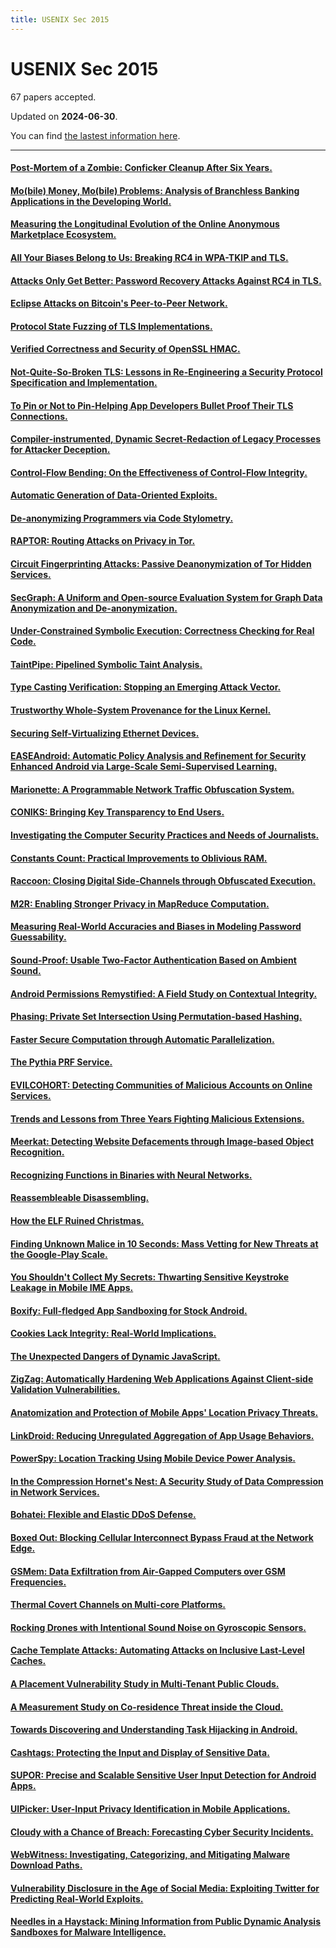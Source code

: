 ```yaml
---
title: USENIX Sec 2015
---
```


# USENIX Sec 2015

67 papers accepted.

Updated on **2024-06-30**.



You can find [the lastest information here](https://dblp.org/db/conf/uss/uss2015.html).

---

#### [Post-Mortem of a Zombie: Conficker Cleanup After Six Years.](https://www.usenix.org/conference/usenixsecurity15/technical-sessions/presentation/asghari)

#### [Mo(bile) Money, Mo(bile) Problems: Analysis of Branchless Banking Applications in the Developing World.](https://www.usenix.org/conference/usenixsecurity15/technical-sessions/presentation/reaves)

#### [Measuring the Longitudinal Evolution of the Online Anonymous Marketplace Ecosystem.](https://www.usenix.org/conference/usenixsecurity15/technical-sessions/presentation/soska)

#### [All Your Biases Belong to Us: Breaking RC4 in WPA-TKIP and TLS.](https://www.usenix.org/conference/usenixsecurity15/technical-sessions/presentation/vanhoef)

#### [Attacks Only Get Better: Password Recovery Attacks Against RC4 in TLS.](https://www.usenix.org/conference/usenixsecurity15/technical-sessions/presentation/garman)

#### [Eclipse Attacks on Bitcoin's Peer-to-Peer Network.](https://www.usenix.org/conference/usenixsecurity15/technical-sessions/presentation/heilman)

#### [Protocol State Fuzzing of TLS Implementations.](https://www.usenix.org/conference/usenixsecurity15/technical-sessions/presentation/de-ruiter)

#### [Verified Correctness and Security of OpenSSL HMAC.](https://www.usenix.org/conference/usenixsecurity15/technical-sessions/presentation/beringer)

#### [Not-Quite-So-Broken TLS: Lessons in Re-Engineering a Security Protocol Specification and Implementation.](https://www.usenix.org/conference/usenixsecurity15/technical-sessions/presentation/kaloper-mersinjak)

#### [To Pin or Not to Pin-Helping App Developers Bullet Proof Their TLS Connections.](https://www.usenix.org/conference/usenixsecurity15/technical-sessions/presentation/oltrogge)

#### [Compiler-instrumented, Dynamic Secret-Redaction of Legacy Processes for Attacker Deception.](https://www.usenix.org/conference/usenixsecurity15/technical-sessions/presentation/araujo)

#### [Control-Flow Bending: On the Effectiveness of Control-Flow Integrity.](https://www.usenix.org/conference/usenixsecurity15/technical-sessions/presentation/carlini)

#### [Automatic Generation of Data-Oriented Exploits.](https://www.usenix.org/conference/usenixsecurity15/technical-sessions/presentation/hu)

#### [De-anonymizing Programmers via Code Stylometry.](https://www.usenix.org/conference/usenixsecurity15/technical-sessions/presentation/caliskan-islam)

#### [RAPTOR: Routing Attacks on Privacy in Tor.](https://www.usenix.org/conference/usenixsecurity15/technical-sessions/presentation/sun)

#### [Circuit Fingerprinting Attacks: Passive Deanonymization of Tor Hidden Services.](https://www.usenix.org/conference/usenixsecurity15/technical-sessions/presentation/kwon)

#### [SecGraph: A Uniform and Open-source Evaluation System for Graph Data Anonymization and De-anonymization.](https://www.usenix.org/conference/usenixsecurity15/technical-sessions/presentation/ji)

#### [Under-Constrained Symbolic Execution: Correctness Checking for Real Code.](https://www.usenix.org/conference/usenixsecurity15/technical-sessions/presentation/ramos)

#### [TaintPipe: Pipelined Symbolic Taint Analysis.](https://www.usenix.org/conference/usenixsecurity15/technical-sessions/presentation/ming)

#### [Type Casting Verification: Stopping an Emerging Attack Vector.](https://www.usenix.org/conference/usenixsecurity15/technical-sessions/presentation/lee)

#### [Trustworthy Whole-System Provenance for the Linux Kernel.](https://www.usenix.org/conference/usenixsecurity15/technical-sessions/presentation/bates)

#### [Securing Self-Virtualizing Ethernet Devices.](https://www.usenix.org/conference/usenixsecurity15/technical-sessions/presentation/smolyar)

#### [EASEAndroid: Automatic Policy Analysis and Refinement for Security Enhanced Android via Large-Scale Semi-Supervised Learning.](https://www.usenix.org/conference/usenixsecurity15/technical-sessions/presentation/wang-ruowen)

#### [Marionette: A Programmable Network Traffic Obfuscation System.](https://www.usenix.org/conference/usenixsecurity15/technical-sessions/presentation/dyer)

#### [CONIKS: Bringing Key Transparency to End Users.](https://www.usenix.org/conference/usenixsecurity15/technical-sessions/presentation/melara)

#### [Investigating the Computer Security Practices and Needs of Journalists.](https://www.usenix.org/conference/usenixsecurity15/technical-sessions/presentation/mcgregor)

#### [Constants Count: Practical Improvements to Oblivious RAM.](https://www.usenix.org/conference/usenixsecurity15/technical-sessions/presentation/ren-ling)

#### [Raccoon: Closing Digital Side-Channels through Obfuscated Execution.](https://www.usenix.org/conference/usenixsecurity15/technical-sessions/presentation/rane)

#### [M2R: Enabling Stronger Privacy in MapReduce Computation.](https://www.usenix.org/conference/usenixsecurity15/technical-sessions/presentation/dinh)

#### [Measuring Real-World Accuracies and Biases in Modeling Password Guessability.](https://www.usenix.org/conference/usenixsecurity15/technical-sessions/presentation/ur)

#### [Sound-Proof: Usable Two-Factor Authentication Based on Ambient Sound.](https://www.usenix.org/conference/usenixsecurity15/technical-sessions/presentation/karapanos)

#### [Android Permissions Remystified: A Field Study on Contextual Integrity.](https://www.usenix.org/conference/usenixsecurity15/technical-sessions/presentation/wijesekera)

#### [Phasing: Private Set Intersection Using Permutation-based Hashing.](https://www.usenix.org/conference/usenixsecurity15/technical-sessions/presentation/pinkas)

#### [Faster Secure Computation through Automatic Parallelization.](https://www.usenix.org/conference/usenixsecurity15/technical-sessions/presentation/buescher)

#### [The Pythia PRF Service.](https://www.usenix.org/conference/usenixsecurity15/technical-sessions/presentation/everspaugh)

#### [EVILCOHORT: Detecting Communities of Malicious Accounts on Online Services.](https://www.usenix.org/conference/usenixsecurity15/technical-sessions/presentation/stringhini)

#### [Trends and Lessons from Three Years Fighting Malicious Extensions.](https://www.usenix.org/conference/usenixsecurity15/technical-sessions/presentation/jagpal)

#### [Meerkat: Detecting Website Defacements through Image-based Object Recognition.](https://www.usenix.org/conference/usenixsecurity15/technical-sessions/presentation/borgolte)

#### [Recognizing Functions in Binaries with Neural Networks.](https://www.usenix.org/conference/usenixsecurity15/technical-sessions/presentation/shin)

#### [Reassembleable Disassembling.](https://www.usenix.org/conference/usenixsecurity15/technical-sessions/presentation/wang-shuai)

#### [How the ELF Ruined Christmas.](https://www.usenix.org/conference/usenixsecurity15/technical-sessions/presentation/di-frederico)

#### [Finding Unknown Malice in 10 Seconds: Mass Vetting for New Threats at the Google-Play Scale.](https://www.usenix.org/conference/usenixsecurity15/technical-sessions/presentation/chen-kai)

#### [You Shouldn't Collect My Secrets: Thwarting Sensitive Keystroke Leakage in Mobile IME Apps.](https://www.usenix.org/conference/usenixsecurity15/technical-sessions/presentation/chen-jin)

#### [Boxify: Full-fledged App Sandboxing for Stock Android.](https://www.usenix.org/conference/usenixsecurity15/technical-sessions/presentation/backes)

#### [Cookies Lack Integrity: Real-World Implications.](https://www.usenix.org/conference/usenixsecurity15/technical-sessions/presentation/zheng)

#### [The Unexpected Dangers of Dynamic JavaScript.](https://www.usenix.org/conference/usenixsecurity15/technical-sessions/presentation/lekies)

#### [ZigZag: Automatically Hardening Web Applications Against Client-side Validation Vulnerabilities.](https://www.usenix.org/conference/usenixsecurity15/technical-sessions/presentation/weissbacher)

#### [Anatomization and Protection of Mobile Apps' Location Privacy Threats.](https://www.usenix.org/conference/usenixsecurity15/technical-sessions/presentation/fawaz)

#### [LinkDroid: Reducing Unregulated Aggregation of App Usage Behaviors.](https://www.usenix.org/conference/usenixsecurity15/technical-sessions/presentation/feng)

#### [PowerSpy: Location Tracking Using Mobile Device Power Analysis.](https://www.usenix.org/conference/usenixsecurity15/technical-sessions/presentation/michalevsky)

#### [In the Compression Hornet's Nest: A Security Study of Data Compression in Network Services.](https://www.usenix.org/conference/usenixsecurity15/technical-sessions/presentation/pellegrino)

#### [Bohatei: Flexible and Elastic DDoS Defense.](https://www.usenix.org/conference/usenixsecurity15/technical-sessions/presentation/fayaz)

#### [Boxed Out: Blocking Cellular Interconnect Bypass Fraud at the Network Edge.](https://www.usenix.org/conference/usenixsecurity15/technical-sessions/presentation/reaves-boxed)

#### [GSMem: Data Exfiltration from Air-Gapped Computers over GSM Frequencies.](https://www.usenix.org/conference/usenixsecurity15/technical-sessions/presentation/guri)

#### [Thermal Covert Channels on Multi-core Platforms.](https://www.usenix.org/conference/usenixsecurity15/technical-sessions/presentation/masti)

#### [Rocking Drones with Intentional Sound Noise on Gyroscopic Sensors.](https://www.usenix.org/conference/usenixsecurity15/technical-sessions/presentation/son)

#### [Cache Template Attacks: Automating Attacks on Inclusive Last-Level Caches.](https://www.usenix.org/conference/usenixsecurity15/technical-sessions/presentation/gruss)

#### [A Placement Vulnerability Study in Multi-Tenant Public Clouds.](https://www.usenix.org/conference/usenixsecurity15/technical-sessions/presentation/varadarajan)

#### [A Measurement Study on Co-residence Threat inside the Cloud.](https://www.usenix.org/conference/usenixsecurity15/technical-sessions/presentation/xu)

#### [Towards Discovering and Understanding Task Hijacking in Android.](https://www.usenix.org/conference/usenixsecurity15/technical-sessions/presentation/ren-chuangang)

#### [Cashtags: Protecting the Input and Display of Sensitive Data.](https://www.usenix.org/conference/usenixsecurity15/technical-sessions/presentation/mitchell)

#### [SUPOR: Precise and Scalable Sensitive User Input Detection for Android Apps.](https://www.usenix.org/conference/usenixsecurity15/technical-sessions/presentation/huang)

#### [UIPicker: User-Input Privacy Identification in Mobile Applications.](https://www.usenix.org/conference/usenixsecurity15/technical-sessions/presentation/nan)

#### [Cloudy with a Chance of Breach: Forecasting Cyber Security Incidents.](https://www.usenix.org/conference/usenixsecurity15/technical-sessions/presentation/liu)

#### [WebWitness: Investigating, Categorizing, and Mitigating Malware Download Paths.](https://www.usenix.org/conference/usenixsecurity15/technical-sessions/presentation/nelms)

#### [Vulnerability Disclosure in the Age of Social Media: Exploiting Twitter for Predicting Real-World Exploits.](https://www.usenix.org/conference/usenixsecurity15/technical-sessions/presentation/sabottke)

#### [Needles in a Haystack: Mining Information from Public Dynamic Analysis Sandboxes for Malware Intelligence.](https://www.usenix.org/conference/usenixsecurity15/technical-sessions/presentation/graziano)

